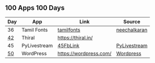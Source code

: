 ## 100 Apps 100 Days

| Day  | App          | Link                     | Source         |
| ---- | ------------ | ------------------------ | -------------- |
| 36   | Tamil Fonts  | [tamilfonts]             | [neechalkaran] |
| [42]   | Thiral  |   <https://thiral.in/>        |  |
| 45   | PyLivestream | [45FbLink]               | [PyLivestream] |
| [50] | WordPress    | <https://wordpress.com/> | [Wordpress]    |

[PyLivestream]: https://github.com/scivision/PyLivestream
[45FbLink]: https://www.facebook.com/share/p/1VUzyQKMko5rpmNB/
[Wordpress]: https://github.com/WordPress/WordPress
[tamilfonts]: https://oss.neechalkaran.com/tamilfonts/
[neechalkaran]: https://oss.neechalkaran.com/
[42]: https://www.facebook.com/selva.murali/posts/pfbid0sbymW7UxkcFiHoyQHcm4fPokYpy4zdiUGTZVYw288G2xEBcLAJ16SteGw1kbbr9Jl
[50]: https://www.facebook.com/share/p/vmkUMM4wYfCkmA6h/
